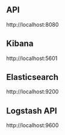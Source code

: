 ## API
http://localhost:8080

## Kibana
http://localhost:5601

## Elasticsearch
http://localhost:9200

## Logstash API
http://localhost:9600